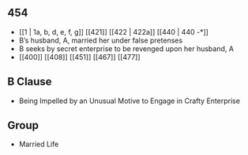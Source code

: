 ## 454
- [[1 | 1a, b, d, e, f, g]] [[421]] [[422 | 422a]] [[440 | 440 -*]] 
- B’s husband, A, married her under false pretenses
- B seeks by secret enterprise to be revenged upon her husband, A
- [[400]] [[408]] [[451]] [[467]] [[477]] 

## B Clause
- Being Impelled by an Unusual Motive to Engage in Crafty Enterprise

## Group
- Married Life

